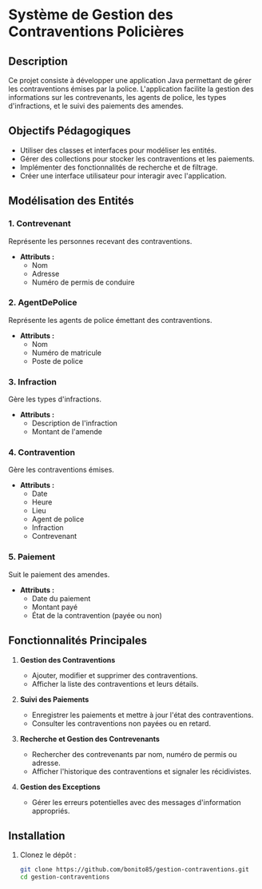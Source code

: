 # Système de Gestion des Contraventions Policières

## Description
Ce projet consiste à développer une application Java permettant de gérer les contraventions émises par la police. L'application facilite la gestion des informations sur les contrevenants, les agents de police, les types d'infractions, et le suivi des paiements des amendes.

## Objectifs Pédagogiques
- Utiliser des classes et interfaces pour modéliser les entités.
- Gérer des collections pour stocker les contraventions et les paiements.
- Implémenter des fonctionnalités de recherche et de filtrage.
- Créer une interface utilisateur pour interagir avec l'application.

## Modélisation des Entités
### 1. Contrevenant
Représente les personnes recevant des contraventions.
- **Attributs :**
  - Nom
  - Adresse
  - Numéro de permis de conduire

### 2. AgentDePolice
Représente les agents de police émettant des contraventions.
- **Attributs :**
  - Nom
  - Numéro de matricule
  - Poste de police

### 3. Infraction
Gère les types d'infractions.
- **Attributs :**
  - Description de l'infraction
  - Montant de l'amende

### 4. Contravention
Gère les contraventions émises.
- **Attributs :**
  - Date
  - Heure
  - Lieu
  - Agent de police
  - Infraction
  - Contrevenant

### 5. Paiement
Suit le paiement des amendes.
- **Attributs :**
  - Date du paiement
  - Montant payé
  - État de la contravention (payée ou non)

## Fonctionnalités Principales
1. **Gestion des Contraventions**
   - Ajouter, modifier et supprimer des contraventions.
   - Afficher la liste des contraventions et leurs détails.

2. **Suivi des Paiements**
   - Enregistrer les paiements et mettre à jour l'état des contraventions.
   - Consulter les contraventions non payées ou en retard.

3. **Recherche et Gestion des Contrevenants**
   - Rechercher des contrevenants par nom, numéro de permis ou adresse.
   - Afficher l'historique des contraventions et signaler les récidivistes.


4. **Gestion des Exceptions**
   - Gérer les erreurs potentielles avec des messages d'information appropriés.


## Installation
1. Clonez le dépôt :
   ```bash
   git clone https://github.com/bonito85/gestion-contraventions.git
   cd gestion-contraventions
   ```
